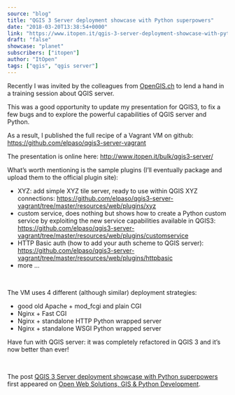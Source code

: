 ```yaml
---
source: "blog"
title: "QGIS 3 Server deployment showcase with Python superpowers"
date: "2018-03-20T13:38:54+0000"
link: "https://www.itopen.it/qgis-3-server-deployment-showcase-with-python-superpowers/"
draft: "false"
showcase: "planet"
subscribers: ["itopen"]
author: "ItOpen"
tags: ["qgis", "qgis server"]
---
```


<p>Recently I was invited by the colleagues from <a href="http://www.opengis.ch/">OpenGIS.ch</a> to lend a hand in a training session about QGIS server.</p>
<p>This was a good opportunity to update my presentation for QGIS3, to fix a few bugs and to explore the powerful capabilities of QGIS server and Python.</p>
<p>As a result, I published the full recipe of a Vagrant VM on github: <a href="https://github.com/elpaso/qgis3-server-vagrant#qgis-server-3x-vagrant-testing-vms-with-apache-and-nginx">https://github.com/elpaso/qgis3-server-vagrant</a></p>
<p>The presentation is online here: <a href="http://www.itopen.it/bulk/qgis3-server/">http://www.itopen.it/bulk/qgis3-server/</a></p>
<p>What&#8217;s worth mentioning is the sample plugins (I&#8217;ll eventually package and upload them to the official plugin site):</p>
<ul>
	<li>XYZ: add simple XYZ tile server, ready to use within QGIS XYZ connections: <a href="https://github.com/elpaso/qgis3-server-vagrant/tree/master/resources/web/plugins/xyz">https://github.com/elpaso/qgis3-server-vagrant/tree/master/resources/web/plugins/xyz</a></li>
	<li>custom service, does nothing but shows how to create a Python custom service by exploiting the new service capabilities available in QGIS3: <a href="https://github.com/elpaso/qgis3-server-vagrant/tree/master/resources/web/plugins/customservice">https://github.com/elpaso/qgis3-server-vagrant/tree/master/resources/web/plugins/customservice</a></li>
	<li>HTTP Basic auth (how to add your auth scheme to QGIS server): <a href="https://github.com/elpaso/qgis3-server-vagrant/tree/master/resources/web/plugins/httpbasic">https://github.com/elpaso/qgis3-server-vagrant/tree/master/resources/web/plugins/httpbasic</a></li>
	<li>more &#8230;</li>
</ul>
<p>&nbsp;</p>
<p>The VM uses 4 different (although similar) deployment strategies:</p>
<ul>
	<li>good old Apache + mod_fcgi and plain CGI</li>
	<li>Nginx + Fast CGI</li>
	<li>Nginx + standalone HTTP Python wrapped server</li>
	<li>Nginx + standalone WSGI Python wrapped server</li>
</ul>
<p>Have fun with QGIS server: it was completely refactored in QGIS 3 and it&#8217;s now better than ever!</p>
<p>&nbsp;</p><p>The post <a href="https://www.itopen.it/qgis-3-server-deployment-showcase-with-python-superpowers/">QGIS 3 Server deployment showcase with Python superpowers</a> first appeared on <a href="https://www.itopen.it">Open Web Solutions, GIS & Python Development</a>.</p>
